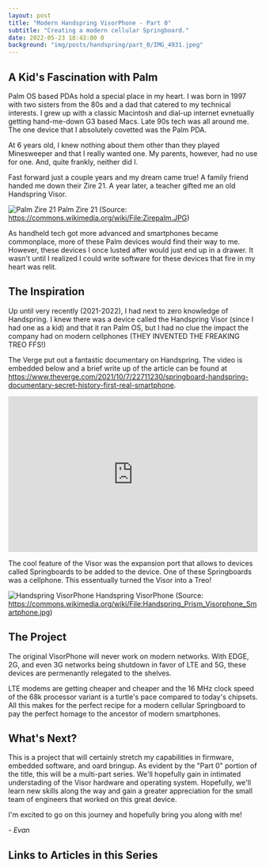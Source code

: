 ```yaml
---
layout: post
title: "Modern Handspring VisorPhone - Part 0"
subtitle: "Creating a modern cellular Springboard."
date: 2022-05-23 18:43:00 0
background: "img/posts/handspring/part_0/IMG_4931.jpeg"
---
```


## A Kid's Fascination with Palm

Palm OS based PDAs hold a special place in my heart.  I was born in 1997 with two sisters from the 80s and a dad that catered to my technical interests.  I grew up with a classic Macintosh and dial-up internet evnetually getting hand-me-down G3 based Macs.  Late 90s tech was all around me.  The one device that I absolutely covetted was the Palm PDA.

At 6 years old, I knew nothing about them other than they played Minesweeper and that I really wanted one.  My parents, however, had no use for one.  And, quite frankly, neither did I.

Fast forward just a couple years and my dream came true!  A family friend handed me down their Zire 21.  A year later, a teacher gifted me an old Handspring Visor.

<img class="img-fluid" alt="Palm Zire 21" src="https://upload.wikimedia.org/wikipedia/commons/b/b6/Zirepalm.JPG"/>
<span class="caption text-muted">Palm Zire 21 (Source: <a href="https://commons.wikimedia.org/wiki/File:Zirepalm.JPG">https://commons.wikimedia.org/wiki/File:Zirepalm.JPG</a>)</span>

As handheld tech got more advanced and smartphones became commonplace, more of these Palm devices would find their way to me.  However, these devices I once lusted after would just end up in a drawer.  It wasn't until I realized I could write software for these devices that fire in my heart was relit.

## The Inspiration
Up until very recently (2021-2022), I had next to zero knowledge of Handspring.  I knew there was a device called the Handspring Visor (since I had one as a kid) and that it ran Palm OS, but I had no clue the impact the company had on modern cellphones (THEY INVENTED THE FREAKING TREO FFS!)

The Verge put out a fantastic documentary on Handspring.  The video is embedded below and a brief write up of the article can be found at <a href="https://www.theverge.com/2021/10/7/22711230/springboard-handspring-documentary-secret-history-first-real-smartphone">https://www.theverge.com/2021/10/7/22711230/springboard-handspring-documentary-secret-history-first-real-smartphone</a>.

<iframe class="img-fluid" style="width:100%; height:315px;" src="https://www.youtube.com/embed/b9_Vh9h3Ohw" title="YouTube video player" frameborder="0" allow="accelerometer; autoplay; clipboard-write; encrypted-media; gyroscope; picture-in-picture" allowfullscreen alt="Springboard: the secret history of the first real smartphone (Full Documentary)"></iframe>

The cool feature of the Visor was the expansion port that allows to devices called Springboards to be added to the device.  One of these Springboards was a cellphone.  This essentually turned the Visor into a Treo!

<img class="img-fluid" src="https://upload.wikimedia.org/wikipedia/commons/e/e8/Handspring_Prism_Visorphone_Smartphone.jpg" alt="Handspring VisorPhone"/>
<span class="caption muted-text">Handspring VisorPhone (Source: <a href="https://commons.wikimedia.org/wiki/File:Handspring_Prism_Visorphone_Smartphone.jpg">https://commons.wikimedia.org/wiki/File:Handspring_Prism_Visorphone_Smartphone.jpg</a>)</span>

## The Project

The original VisorPhone will never work on modern networks.  With EDGE, 2G, and even 3G networks being shutdown in favor of LTE and 5G, these devices are permenantly relegated to the shelves.

LTE modems are getting cheaper and cheaper and the 16 MHz clock speed of the 68k processor variant is a turtle's pace compared to today's chipsets.  All this makes for the perfect recipe for a modern cellular Springboard to pay the perfect homage to the ancestor of modern smartphones.

## What's Next?

This is a project that will certainly stretch my capabilities in firmware, embedded software, and oard bringup.  As evident by the "Part 0" portion of the title, this will be a multi-part series.  We'll hopefully gain in intimated understading of the Visor hardware and operating system.  Hopefully, we'll learn new skills along the way and gain a greater appreciation for the small team of engineers that worked on this great device.

I'm excited to go on this journey and hopefully bring you along with me!

*- Evan*

## Links to Articles in this Series